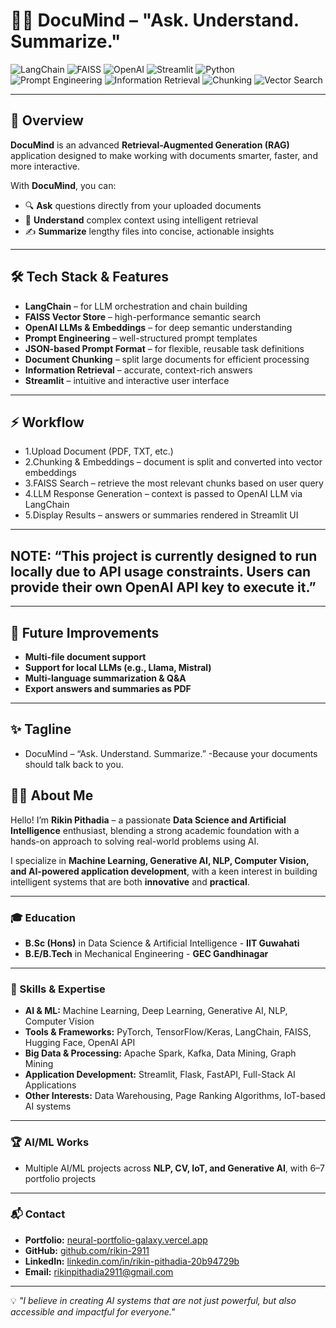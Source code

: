 # 📄🤖 DocuMind – "Ask. Understand. Summarize."

![LangChain](https://img.shields.io/badge/LangChain-%2300BFFF.svg?style=for-the-badge&logo=chainlink&logoColor=white)
![FAISS](https://img.shields.io/badge/FAISS-009688.svg?style=for-the-badge&logo=vector&logoColor=white)
![OpenAI](https://img.shields.io/badge/OpenAI-%2300A67E.svg?style=for-the-badge&logo=openai&logoColor=white)
![Streamlit](https://img.shields.io/badge/Streamlit-FF4B4B?style=for-the-badge&logo=streamlit&logoColor=white)
![Python](https://img.shields.io/badge/Python-3776AB.svg?style=for-the-badge&logo=python&logoColor=white)
![Prompt Engineering](https://img.shields.io/badge/Prompt%20Engineering-8A2BE2.svg?style=for-the-badge&logo=json&logoColor=white)
![Information Retrieval](https://img.shields.io/badge/Information%20Retrieval-4682B4.svg?style=for-the-badge)
![Chunking](https://img.shields.io/badge/Chunking-FF8C00.svg?style=for-the-badge)
![Vector Search](https://img.shields.io/badge/Vector%20Search-6A5ACD.svg?style=for-the-badge)

---

## 🚀 Overview
**DocuMind** is an advanced **Retrieval-Augmented Generation (RAG)** application designed to make working with documents smarter, faster, and more interactive.

With **DocuMind**, you can:
- 🔍 **Ask** questions directly from your uploaded documents
- 🧠 **Understand** complex context using intelligent retrieval
- ✍ **Summarize** lengthy files into concise, actionable insights

---

## 🛠️ Tech Stack & Features
- **LangChain** – for LLM orchestration and chain building
- **FAISS Vector Store** – high-performance semantic search
- **OpenAI LLMs & Embeddings** – for deep semantic understanding
- **Prompt Engineering** – well-structured prompt templates
- **JSON-based Prompt Format** – for flexible, reusable task definitions
- **Document Chunking** – split large documents for efficient processing
- **Information Retrieval** – accurate, context-rich answers
- **Streamlit** – intuitive and interactive user interface

---


## ⚡ Workflow
- 1.Upload Document (PDF, TXT, etc.)
- 2.Chunking & Embeddings – document is split and converted into vector embeddings
- 3.FAISS Search – retrieve the most relevant chunks based on user query
- 4.LLM Response Generation – context is passed to OpenAI LLM via LangChain
- 5.Display Results – answers or summaries rendered in Streamlit UI

---


## NOTE: “This project is currently designed to run locally due to API usage constraints. Users can provide their own OpenAI API key to execute it.”


---

## 🌟 Future Improvements
- **Multi-file document support**
- **Support for local LLMs (e.g., Llama, Mistral)**
- **Multi-language summarization & Q&A**
- **Export answers and summaries as PDF**

---

## ✨ Tagline
- DocuMind – “Ask. Understand. Summarize.”
-Because your documents should talk back to you.

## 👨‍💻 About Me

Hello! I’m **Rikin Pithadia** – a passionate **Data Science and Artificial Intelligence** enthusiast, blending a strong academic foundation with a hands-on approach to solving real-world problems using AI.

I specialize in **Machine Learning, Generative AI, NLP, Computer Vision, and AI-powered application development**, with a keen interest in building intelligent systems that are both **innovative** and **practical**.

---

### 🎓 Education
- **B.Sc (Hons)** in Data Science & Artificial Intelligence - **IIT Guwahati**
- **B.E/B.Tech** in Mechanical Engineering - **GEC Gandhinagar**

---

### 💼 Skills & Expertise
- **AI & ML:** Machine Learning, Deep Learning, Generative AI, NLP, Computer Vision  
- **Tools & Frameworks:** PyTorch, TensorFlow/Keras, LangChain, FAISS, Hugging Face, OpenAI API  
- **Big Data & Processing:** Apache Spark, Kafka, Data Mining, Graph Mining  
- **Application Development:** Streamlit, Flask, FastAPI, Full-Stack AI Applications  
- **Other Interests:** Data Warehousing, Page Ranking Algorithms, IoT-based AI systems

---

### 🏆 AI/ML Works
- Multiple AI/ML projects across **NLP, CV, IoT, and Generative AI**, with 6–7 portfolio projects

---

### 📬 Contact
- **Portfolio:** [neural-portfolio-galaxy.vercel.app](https://neural-portfolio-galaxy.vercel.app/)  
- **GitHub:** [github.com/rikin-2911](https://github.com/rikin-2911)  
- **LinkedIn:** [linkedin.com/in/rikin-pithadia-20b94729b](http://www.linkedin.com/in/rikin-pithadia-20b94729b)  
- **Email:** rikinpithadia2911@gmail.com  

---

💡 *"I believe in creating AI systems that are not just powerful, but also accessible and impactful for everyone."*

